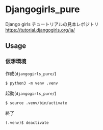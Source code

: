 # Djangogirls_pure

Django girls チュートリアルの見本レポジトリ
https://tutorial.djangogirls.org/ja/

## Usage
### 仮想環境

作成(`djangogirls_pure/`)
```
$ python3 -m venv .venv
```

起動(`djangogirls_pure/`)
```
$ source .venv/bin/activate
```

終了
```
(.venv)$ deactivate
```


